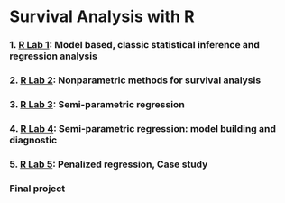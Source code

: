 # Survival Analysis with R

### 1. [R Lab 1](https://github.com/Yuhsuant1994/DataScienceTechInstitute/blob/master/Survival%20Analysis/010-statistical-modeling.pdf): Model based, classic statistical inference and regression analysis

### 2. [R Lab 2](): Nonparametric methods for survival analysis

### 3. [R Lab 3](https://github.com/Yuhsuant1994/DataScienceTechInstitute/blob/master/Survival%20Analysis/030-CPH.pdf): Semi-parametric regression

### 4. [R Lab 4](https://github.com/Yuhsuant1994/DataScienceTechInstitute/blob/master/Survival%20Analysis/040-CPH-building.pdf): Semi-parametric regression: model building and diagnostic

### 5. [R Lab 5](): Penalized regression, Case study

### Final project
